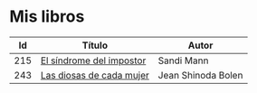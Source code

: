 # Mis libros


| Id | Título | Autor |
|-|-| -|
|215| [El síndrome del impostor](./autoayuda/el-sindrome-del-impostor.md) | Sandi Mann |
|243|[Las diosas de cada mujer](./psicologia/las-diosas-de-cada-mujer.md) | Jean Shinoda Bolen |

